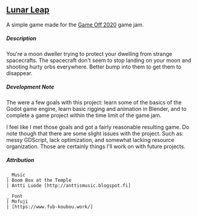 ## [Lunar Leap](https://psychopomp.itch.io/lunar-leap)
A simple game made for the [Game Off 2020](https://itch.io/jam/game-off-2020) game jam.
##### Description
You're a moon dweller trying to protect your dwelling from strange spacecrafts. The spacecraft don't seem to stop landing on your moon and shooting hurty orbs everywhere. Better bump into them to get them to disappear.
##### Development Note
The were a few goals with this project: learn some of the basics of the Godot game engine, learn basic rigging and animation in Blender, and to complete a game project within the time limit of the game jam.

I feel like I met those goals and got a fairly reasonable resulting game. Do note though that there are some slight issues with the project. Such as: messy GDScript, lack optimization, and somewhat lacking resource organization. Those are certainly things I'll work on with future projects.
##### Attribution
```Text
_ Music
| Boom Box at the Temple
| Antti Luode [http://anttismusic.blogspot.fi]

_ Font
| Mofuji
| [https://www.fub-koubou.work/]
```
